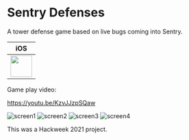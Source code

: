 # Sentry Defenses

A tower defense game based on live bugs coming into Sentry.

| iOS |
|:-:|
| [<img src=".github/appstore-logo.png" height="50">](https://apps.apple.com/app/sentry-defenses/id1581116965) |


Game play video:

https://youtu.be/KzvJJzpSQaw

![screen1](.github/screen1.png)
![screen2](.github/screen2.png)
![screen3](.github/screen3.png)
![screen4](.github/screen4.png)

This was a Hackweek 2021 project.
